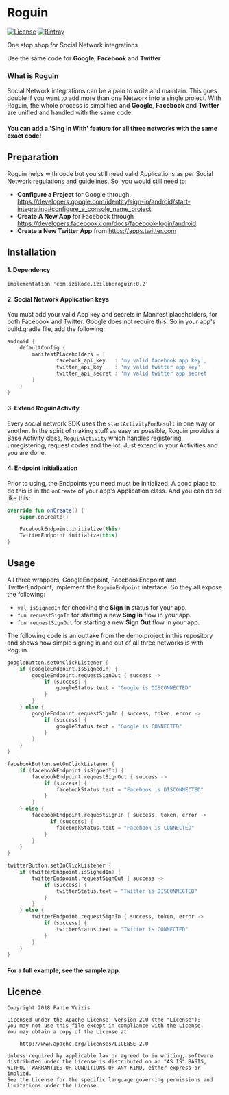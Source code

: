 # Roguin

[![License](https://img.shields.io/badge/License-Apache%202.0-blue.svg)](https://opensource.org/licenses/Apache-2.0)
[![Bintray](https://img.shields.io/badge/Bintray-0.2-lightgrey.svg)](https://dl.bintray.com/ifanie/izilib/com/izikode/izilib/roguin/0.2/)

One stop shop for Social Network integrations

Use the same code for **Google**, **Facebook** and **Twitter**

### What is Roguin
Social Network integrations can be a pain to write and maintain. This goes double if you want to add more than one Network into a 
single project. With Roguin, the whole process is simplified and **Google**, **Facebook** and **Twitter** are unified and handled
with the same code.

#### You can add a **'Sing In With'** feature for all three networks with the same exact code!

## Preparation
Roguin helps with code but you still need valid Applications as per Social Network regulations and guidelines.
So, you would still need to:
- **Configure a Project** for Google through https://developers.google.com/identity/sign-in/android/start-integrating#configure_a_console_name_project
- **Create A New App** for Facebook through https://developers.facebook.com/docs/facebook-login/android
- **Create a New Twitter App** from https://apps.twitter.com

## Installation
#### 1. Dependency
```
implementation 'com.izikode.izilib:roguin:0.2'
```

#### 2. Social Network Application keys
You must add your valid App key and secrets in Manifest placeholders, for both Facebook and Twitter. Google does not require this. So in your app's build.gradle file, add the following:
```groovy
android {
    defaultConfig {
        manifestPlaceholders = [
                facebook_api_key   : 'my valid facebook app key',
                twitter_api_key    : 'my valid twitter app key',
                twitter_api_secret : 'my valid twitter app secret'
        ]
    }
}
```

#### 3. Extend RoguinActivity
Every social network SDK uses the ```startActivityForResult``` in one way or another. In the spirit of making stuff as easy as possible, Roguin provides a Base Activity class, ```RoguinActivity``` which handles registering, unregistering, request codes and the lot. Just extend in your Activities and you are done.

#### 4. Endpoint initialization
Prior to using, the Endpoints you need must be initialized. A good place to do this is in the ```onCreate``` of your app's Application class. And you can do so like this:
```kotlin
override fun onCreate() {
    super.onCreate()

    FacebookEndpoint.initialize(this)
    TwitterEndpoint.initialize(this)
}
```

## Usage
All three wrappers, GoogleEndpoint, FacebookEndpoint and TwitterEndpoint, implement the ```RoguinEndpoint``` interface. So they all expose the following:
- ```val isSignedIn``` for checking the **Sign In** status for your app.
- ```fun requestSignIn``` for starting a new **Sing In** flow in your app.
- ```fun requestSignOut``` for starting a new **Sign Out** flow in your app.

The following code is an outtake from the demo project in this repository and shows how simple signing in and out of all three networks is with Roguin.
```kotlin
googleButton.setOnClickListener {
    if (googleEndpoint.isSignedIn) {
        googleEndpoint.requestSignOut { success ->
            if (success) {
                googleStatus.text = "Google is DISCONNECTED"
            }
        }
    } else {
        googleEndpoint.requestSignIn { success, token, error ->
            if (success) {
                googleStatus.text = "Google is CONNECTED"
            }
        }
    }
}

facebookButton.setOnClickListener {
    if (facebookEndpoint.isSignedIn) {
        facebookEndpoint.requestSignOut { success ->
            if (success) {
                facebookStatus.text = "Facebook is DISCONNECTED"
            }
        }
    } else {
        facebookEndpoint.requestSignIn { success, token, error ->
              if (success) {
                facebookStatus.text = "Facebook is CONNECTED"
            }
        }
    }
}

twitterButton.setOnClickListener {
    if (twitterEndpoint.isSignedIn) {
        twitterEndpoint.requestSignOut { success ->
            if (success) {
                twitterStatus.text = "Twitter is DISCONNECTED"
            }
        }
    } else {
        twitterEndpoint.requestSignIn { success, token, error ->
            if (success) {
                twitterStatus.text = "Twitter is CONNECTED"
            }
        }
    }
}
```

#### For a full example, see the sample app.

## Licence
```
Copyright 2018 Fanie Veizis

Licensed under the Apache License, Version 2.0 (the "License");
you may not use this file except in compliance with the License.
You may obtain a copy of the License at

    http://www.apache.org/licenses/LICENSE-2.0

Unless required by applicable law or agreed to in writing, software
distributed under the License is distributed on an "AS IS" BASIS,
WITHOUT WARRANTIES OR CONDITIONS OF ANY KIND, either express or implied.
See the License for the specific language governing permissions and
limitations under the License.
```
